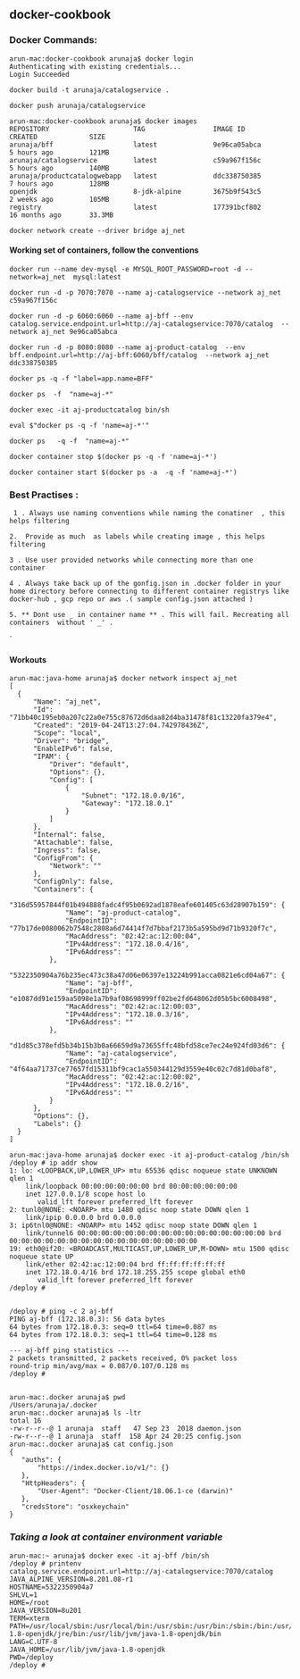 ## docker-cookbook  

### Docker Commands:


```
arun-mac:docker-cookbook arunaja$ docker login
Authenticating with existing credentials...
Login Succeeded
```
`docker build -t arunaja/catalogservice .`

`docker push arunaja/catalogservice`


```
arun-mac:docker-cookbook arunaja$ docker images
REPOSITORY                     TAG                 IMAGE ID            CREATED             SIZE
arunaja/bff                    latest              9e96ca05abca        5 hours ago         121MB
arunaja/catalogservice         latest              c59a967f156c        5 hours ago         140MB
arunaja/productcatalogwebapp   latest              ddc338750385        7 hours ago         128MB
openjdk                        8-jdk-alpine        3675b9f543c5        2 weeks ago         105MB
registry                       latest              177391bcf802        16 months ago       33.3MB

```

`docker network create --driver bridge aj_net `


#### Working set of containers, follow the conventions 

```
docker run --name dev-mysql -e MYSQL_ROOT_PASSWORD=root -d --network=aj_net  mysql:latest

```
 
``` 
docker run -d -p 7070:7070 --name aj-catalogservice --network aj_net c59a967f156c
```

```
docker run -d -p 6060:6060 --name aj-bff --env catalog.service.endpoint.url=http://aj-catalogservice:7070/catalog  --network aj_net 9e96ca05abca
```
```
docker run -d -p 8080:8080 --name aj-product-catalog  --env bff.endpoint.url=http://aj-bff:6060/bff/catalog  --network aj_net ddc338750385
```

 

  `docker ps -q -f "label=app.name=BFF"`

`docker ps  -f  "name=aj-*" `

`docker exec -it aj-productcatalog bin/sh `
 
`eval $"docker ps -q -f 'name=aj-*'"`

`docker ps   -q -f  "name=aj-*" `

` docker container stop $(docker ps -q -f 'name=aj-*') `

` docker container start $(docker ps -a  -q -f 'name=aj-*') `


 ### Best Practises :
 
 `  1 . Always use naming conventions while naming the conatiner  , this helps filtering ` 
     
  ` 2.  Provide as much  as labels while creating image , this helps filtering `
  
  ` 3 . Use user provided networks while connecting more than one container `
    
  ` 4 . Always take back up of the gonfig.json in .docker folder in your home directory before connecting to different
        container registrys like docker-hub , gcp repo or aws .( sample config.json attached ) `
	
	5. ** Dont use _ in container name ** . This will fail. Recreating all containers  without ' _' .
   `
  
  
  
  #### Workouts 
  
  ```
 arun-mac:java-home arunaja$ docker network inspect aj_net
[
    {
        "Name": "aj_net",
        "Id": "71bb40c195eb0a207c22a0e755c87672d6daa82d4ba31478f81c13220fa379e4",
        "Created": "2019-04-24T13:27:04.742978436Z",
        "Scope": "local",
        "Driver": "bridge",
        "EnableIPv6": false,
        "IPAM": {
            "Driver": "default",
            "Options": {},
            "Config": [
                {
                    "Subnet": "172.18.0.0/16",
                    "Gateway": "172.18.0.1"
                }
            ]
        },
        "Internal": false,
        "Attachable": false,
        "Ingress": false,
        "ConfigFrom": {
            "Network": ""
        },
        "ConfigOnly": false,
        "Containers": {
            "316d55957844f01b494888fadc4f95b0692ad1878eafe601405c63d28907b159": {
                "Name": "aj-product-catalog",
                "EndpointID": "77b17de0080062b7548c2808a6d74414f7d7bbaf2173b5a595bd9d71b9320f7c",
                "MacAddress": "02:42:ac:12:00:04",
                "IPv4Address": "172.18.0.4/16",
                "IPv6Address": ""
            },
            "5322350904a76b235ec473c38a47d06e06397e13224b991acca0821e6cd04a67": {
                "Name": "aj-bff",
                "EndpointID": "e1087dd91e159aa5098e1a7b9af08698999ff02be2fd648062d05b5bc6008498",
                "MacAddress": "02:42:ac:12:00:03",
                "IPv4Address": "172.18.0.3/16",
                "IPv6Address": ""
            },
            "d1d85c378efd5b34b15b3b0a66659d9a73655ffc48bfd58ce7ec24e924fd03d6": {
                "Name": "aj-catalogservice",
                "EndpointID": "4f64aa71737ce77657fd15311bf9cac1a550344129d3559e40c02c7d81d0baf8",
                "MacAddress": "02:42:ac:12:00:02",
                "IPv4Address": "172.18.0.2/16",
                "IPv6Address": ""
            }
        },
        "Options": {},
        "Labels": {}
    }
]
```

```
arun-mac:java-home arunaja$ docker exec -it aj-product-catalog /bin/sh
/deploy # ip addr show
1: lo: <LOOPBACK,UP,LOWER_UP> mtu 65536 qdisc noqueue state UNKNOWN qlen 1
    link/loopback 00:00:00:00:00:00 brd 00:00:00:00:00:00
    inet 127.0.0.1/8 scope host lo
       valid_lft forever preferred_lft forever
2: tunl0@NONE: <NOARP> mtu 1480 qdisc noop state DOWN qlen 1
    link/ipip 0.0.0.0 brd 0.0.0.0
3: ip6tnl0@NONE: <NOARP> mtu 1452 qdisc noop state DOWN qlen 1
    link/tunnel6 00:00:00:00:00:00:00:00:00:00:00:00:00:00:00:00 brd 00:00:00:00:00:00:00:00:00:00:00:00:00:00:00:00
19: eth0@if20: <BROADCAST,MULTICAST,UP,LOWER_UP,M-DOWN> mtu 1500 qdisc noqueue state UP
    link/ether 02:42:ac:12:00:04 brd ff:ff:ff:ff:ff:ff
    inet 172.18.0.4/16 brd 172.18.255.255 scope global eth0
       valid_lft forever preferred_lft forever
/deploy #
       
```       
 ```
 /deploy # ping -c 2 aj-bff
PING aj-bff (172.18.0.3): 56 data bytes
64 bytes from 172.18.0.3: seq=0 ttl=64 time=0.087 ms
64 bytes from 172.18.0.3: seq=1 ttl=64 time=0.128 ms

--- aj-bff ping statistics ---
2 packets transmitted, 2 packets received, 0% packet loss
round-trip min/avg/max = 0.087/0.107/0.128 ms
/deploy #

```
 
 
 ```
 
 arun-mac:.docker arunaja$ pwd
/Users/arunaja/.docker
arun-mac:.docker arunaja$ ls -ltr
total 16
-rw-r--r--@ 1 arunaja  staff   47 Sep 23  2018 daemon.json
-rw-r--r--@ 1 arunaja  staff  158 Apr 24 20:25 config.json
arun-mac:.docker arunaja$ cat config.json
{
	"auths": {
		"https://index.docker.io/v1/": {}
	},
	"HttpHeaders": {
		"User-Agent": "Docker-Client/18.06.1-ce (darwin)"
	},
	"credsStore": "osxkeychain"
}
```
### _Taking a look at container environment variable_
```
arun-mac:~ arunaja$ docker exec -it aj-bff /bin/sh
/deploy # printenv
catalog.service.endpoint.url=http://aj-catalogservice:7070/catalog
JAVA_ALPINE_VERSION=8.201.08-r1
HOSTNAME=5322350904a7
SHLVL=1
HOME=/root
JAVA_VERSION=8u201
TERM=xterm
PATH=/usr/local/sbin:/usr/local/bin:/usr/sbin:/usr/bin:/sbin:/bin:/usr/lib/jvm/java-1.8-openjdk/jre/bin:/usr/lib/jvm/java-1.8-openjdk/bin
LANG=C.UTF-8
JAVA_HOME=/usr/lib/jvm/java-1.8-openjdk
PWD=/deploy
/deploy #

```
 
 
